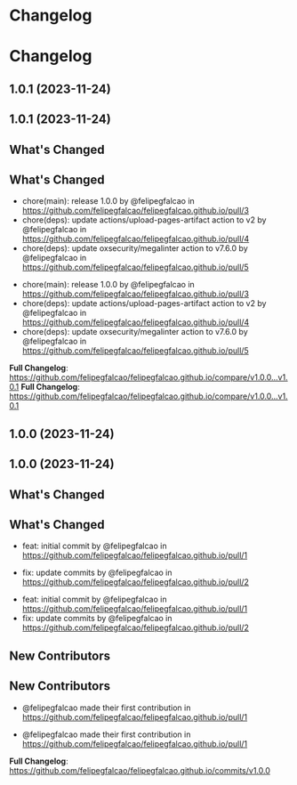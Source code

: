 # Changelog
# Changelog
## 1.0.1 (2023-11-24)
## 1.0.1 (2023-11-24)


## What's Changed
## What's Changed
* chore(main): release 1.0.0 by @felipegfalcao in https://github.com/felipegfalcao/felipegfalcao.github.io/pull/3
* chore(deps): update actions/upload-pages-artifact action to v2 by @felipegfalcao in https://github.com/felipegfalcao/felipegfalcao.github.io/pull/4
* chore(deps): update oxsecurity/megalinter action to v7.6.0 by @felipegfalcao in https://github.com/felipegfalcao/felipegfalcao.github.io/pull/5


- chore(main): release 1.0.0 by @felipegfalcao in https://github.com/felipegfalcao/felipegfalcao.github.io/pull/3
- chore(deps): update actions/upload-pages-artifact action to v2 by @felipegfalcao in https://github.com/felipegfalcao/felipegfalcao.github.io/pull/4
- chore(deps): update oxsecurity/megalinter action to v7.6.0 by @felipegfalcao in https://github.com/felipegfalcao/felipegfalcao.github.io/pull/5


**Full Changelog**: https://github.com/felipegfalcao/felipegfalcao.github.io/compare/v1.0.0...v1.0.1
**Full Changelog**: https://github.com/felipegfalcao/felipegfalcao.github.io/compare/v1.0.0...v1.0.1


## 1.0.0 (2023-11-24)
## 1.0.0 (2023-11-24)


## What's Changed
## What's Changed
* feat: initial commit by @felipegfalcao in https://github.com/felipegfalcao/felipegfalcao.github.io/pull/1

* fix: update commits by @felipegfalcao in https://github.com/felipegfalcao/felipegfalcao.github.io/pull/2
- feat: initial commit by @felipegfalcao in https://github.com/felipegfalcao/felipegfalcao.github.io/pull/1
- fix: update commits by @felipegfalcao in https://github.com/felipegfalcao/felipegfalcao.github.io/pull/2


## New Contributors
## New Contributors
* @felipegfalcao made their first contribution in https://github.com/felipegfalcao/felipegfalcao.github.io/pull/1

- @felipegfalcao made their first contribution in https://github.com/felipegfalcao/felipegfalcao.github.io/pull/1


**Full Changelog**: https://github.com/felipegfalcao/felipegfalcao.github.io/commits/v1.0.0